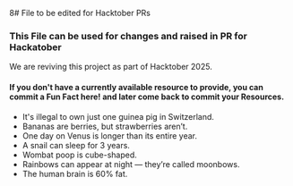 8# File to be edited for Hacktober PRs
### This File can be used for changes and raised in PR for Hackatober

We are reviving this project as part of Hacktober 2025.










#### If you don't have a currently available resource to provide, you can commit a Fun Fact here! and later come back to commit your Resources.
* It's illegal to own just one guinea pig in Switzerland.
* Bananas are berries, but strawberries aren’t.
* One day on Venus is longer than its entire year.
* A snail can sleep for 3 years.
* Wombat poop is cube-shaped.
* Rainbows can appear at night — they’re called moonbows.
* The human brain is 60% fat.
